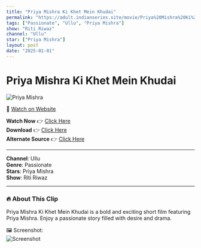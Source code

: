 ```yaml
---
title: "Priya Mishra Ki Khet Mein Khudai"
permalink: "https://adult.indianseries.site/movie/Priya%20Mishra%20Ki%20Khet%20Mein%20Khudai"
tags: ["Passionate", "Ullu", "Priya Mishra"]
show: "Riti Riwaz"
channel: "Ullu"
star: ["Priya Mishra"]
layout: post
date: "2025-01-01"
---
```


# Priya Mishra Ki Khet Mein Khudai

![Priya Mishra](https://shorts.desisins.com/wp-content/uploads/2023/05/Riti-Riwaz-Ullu-TellyPlay.com_.jpg)

🔗 [Watch on Website](https://adult.indianseries.site/movie/Priya%20Mishra%20Ki%20Khet%20Mein%20Khudai)

**Watch Now** 👉 [Click Here](https://adult.indianseries.site/movie/Priya%20Mishra%20Ki%20Khet%20Mein%20Khudai)  
**Download** 👉 [Click Here](https://adult.indianseries.site/movie/Priya%20Mishra%20Ki%20Khet%20Mein%20Khudai)  
**Alternate Source** 👉 [Click Here](https://adult.indianseries.site/movie/Priya%20Mishra%20Ki%20Khet%20Mein%20Khudai)

---

**Channel**: Ullu  
**Genre**: Passionate  
**Stars**: Priya Mishra  
**Show**: Riti Riwaz

---

### 🔥 About This Clip

Priya Mishra Ki Khet Mein Khudai is a bold and exciting short film featuring Priya Mishra. Enjoy a passionate story filled with desire and drama.
 
🖼️ Screenshot:  
![Screenshot](https://shorts.desisins.com/wp-content/uploads/2023/05/Riti-Riwaz-Ullu-TellyPlay.com_.jpg)
